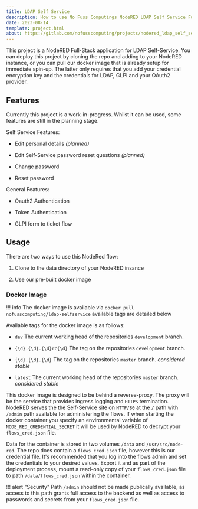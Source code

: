 ```yaml
---
title: LDAP Self Service
description: How to use No Fuss Computings NodeRED LDAP Self Service Full-Stack Application.
date: 2023-08-14
template: project.html
about: https://gitlab.com/nofusscomputing/projects/nodered_ldap_self_service
---
```


This project is a NodeRED Full-Stack application for LDAP Self-Service. You can deploy this project by cloning the repo and adding to your NodeRED instance, or you can pull our docker image that is already setup for immediate spin-up. The latter only requires that you add your credential encryption key and the credentials for LDAP, GLPI and your OAuth2 provider.


## Features

Currently this project is a work-in-progress. Whilst it can be used, some features are still in the planning stage.

Self Service Features:

- Edit personal details _(planned)_

- Edit Self-Service password reset questions _(planned)_

- Change password

- Reset password

General Features:

- Oauth2 Authentication

- Token Authentication

- GLPI form to ticket flow


## Usage

There are two ways to use this NodeRed flow:

1. Clone to the data directory of your NodeRED insance

1. Use our pre-built docker image


### Docker Image

!!! info
    The docker image is available via `docker pull nofusscomputing/ldap-selfservice` available tags are detailed below


Available tags for the docker image is as follows:

- `dev` The current working head of the repositories `development` branch.

- `{\d}.{\d}.{\d}rc{\d}` The tag on the repositories `development` branch.

- `{\d}.{\d}.{\d}` The tag on the repositories `master` branch. _considered stable_

- `latest` The current working head of the repositories `master` branch. _considered stable_


This docker image is designed to be behind a reverse-proxy. The proxy will be the service that provides ingress logging and `HTTPS` termination. NodeRED serves the the Self-Service site on `HTTP/80` at the `/` path with `/admin` path available for administering the flows. If when starting the docker container you specify an environmental variable of `NODE_RED_CREDENTIAL_SECRET` it will be used by NodeRED to decrypt your `flows_cred.json` file.

Data for the container is stored in two volumes `/data` and `/usr/src/node-red`. The repo does contain a `flows_cred.json` file, however this is our credential file. It's recommended that you log into the flows admin and set the credentials to your desired values. Export it and as part of the deployment process, mount a read-only copy of your `flows_cred.json` file to path `/data/flows_cred.json` within the container.

!!! alert "Security"
    Path `/admin` should not be made publically available, as access to this path grants full access to the backend as well as access to passwords and secrets from your `flows_cred.json` file.

